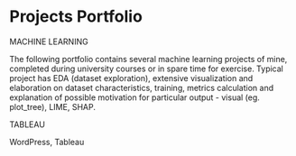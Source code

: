 # Projects Portfolio

MACHINE LEARNING

The following portfolio contains several machine learning projects of mine, completed during university courses or in spare time for exercise. Typical project has 
EDA (dataset exploration), extensive visualization and elaboration on dataset characteristics, training, metrics calculation and explanation of possible motivation
for particular output - visual (eg. plot_tree), LIME, SHAP.

TABLEAU

WordPress, Tableau 
